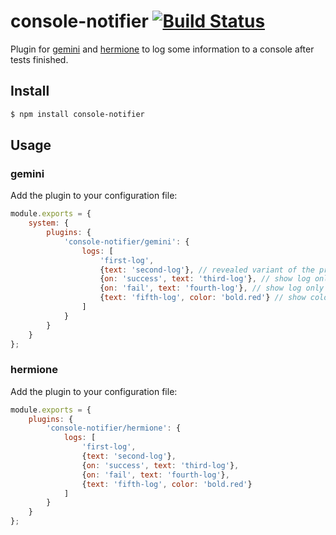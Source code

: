 # console-notifier [![Build Status](https://travis-ci.org/gemini-testing/console-notifier.svg?branch=master)](https://travis-ci.org/gemini-testing/console-notifier)

Plugin for [gemini](https://github.com/gemini-testing/gemini) and [hermione](https://github.com/gemini-testing/hermione) to log some information to a console after tests finished.

## Install

```bash
$ npm install console-notifier
```

## Usage

### gemini

Add the plugin to your configuration file:

```js
module.exports = {
    system: {
        plugins: {
            'console-notifier/gemini': {
                logs: [
                    'first-log',
                    {text: 'second-log'}, // revealed variant of the previous example
                    {on: 'success', text: 'third-log'}, // show log only if tests passed
                    {on: 'fail', text: 'fourth-log'}, // show log only if tests failed
                    {text: 'fifth-log', color: 'bold.red'} // show colored log; feature uses methods from module `chalk`
                ]
            }
        }
    }
};
```

### hermione

Add the plugin to your configuration file:

```js
module.exports = {
    plugins: {
        'console-notifier/hermione': {
            logs: [
                'first-log',
                {text: 'second-log'},
                {on: 'success', text: 'third-log'},
                {on: 'fail', text: 'fourth-log'},
                {text: 'fifth-log', color: 'bold.red'}
            ]
        }
    }
};
```
